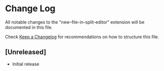 # Change Log

All notable changes to the "new-file-in-split-editor" extension will be documented in this file.

Check [Keep a Changelog](http://keepachangelog.com/) for recommendations on how to structure this file.

## [Unreleased]

- Initial release